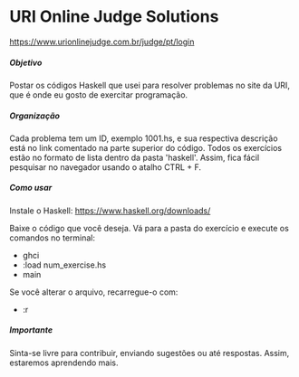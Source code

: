 # URI Online Judge Solutions

https://www.urionlinejudge.com.br/judge/pt/login

##### Objetivo

Postar os códigos Haskell que usei para resolver problemas no site da URI, que é onde eu gosto de exercitar programação.

##### Organização

Cada problema tem um ID, exemplo 1001.hs, e sua respectiva descrição está no link comentado na parte superior do código.
Todos os exercícios estão no formato de lista dentro da pasta 'haskell'. Assim, fica fácil pesquisar no navegador usando o atalho CTRL + F.

##### Como usar

Instale o Haskell: https://www.haskell.org/downloads/

Baixe o código que você deseja.
Vá para a pasta do exercício e execute os comandos no terminal:

- ghci
- :load num_exercise.hs
- main

Se você alterar o arquivo, recarregue-o com:
- :r

##### Importante

Sinta-se livre para contribuir, enviando sugestões ou até respostas. Assim, estaremos aprendendo mais.